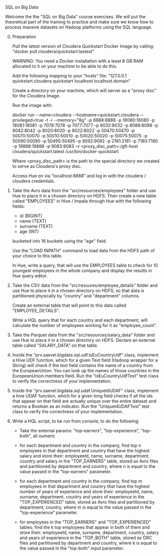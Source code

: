 SQL on Big Data

Welcome the the "SQL on Big Data" course exercises. We will put the theoretical part of the training to practice and
make sure we know how to process massive datasets on Hadoop platforms using the SQL language.

0. Preparation

    Pull the latest version of Cloudera Quickstart Docker Image by calling: "docker pull cloudera/quickstart:lastest"
    
    WARNING: You need a Docker installation with a least 8 GB RAM allocated to it on your machine to be able to do this.
    
    Add the following mapping to your "hosts" file: "127.0.0.1 quickstart.cloudera quickstart localhost localhost.domain"
    
    Create a directory on your machine, which will server as a "proxy disc" for the Cloudera Image.
    
    Run the image with: 
    
    docker run --name=cloudera --hostname=quickstart.cloudera --privileged=true -t -i --memory="8g" -p 8888:8888 
    -p 18080:18080 -p 18081:18081 -p 7078:7078 -p 7077:7077 -p 8032:8032 -p 8088:8088 -p 8042:8042 -p 8020:8020 
    -p 8022:8022 -p 50470:50470 -p 50070:50070 -p 50010:50010 -p 50020:50020 -p 50075:50075 -p 50090:50090 -p 50495:50495
    -p 9092:9092 -p 2181:2181 -p 7180:7180 -p 19888:19888 -p 9083:9083 
    -v <proxy_disc_path>:/gft-host cloudera/quickstart:latest /usr/bin/docker-quickstart

    Where <proxy_disc_path> is the path to the special directory we created to serve as Cloudera's proxy disc.
    
    Access Hue on via "localhost:8888" and log in with the cloudera / cloudera credentials. 

1. Take the Avro data from the "src/resources/employees" folder and use Hue to place it in a chosen directory on HDFS. Then
   create a new table called "EMPLOYEES" in Hive / Impala through Hue with the following fields:
    * id (BIGINT)
    * name (TEXT)
    * surname (TEXT)
    * age (INT)
    
   bucketed into 16 buckets using the "age" field.
    
   Use the "LOAD INPATH" command to load data from the HDFS path of your choice to this table. 
   
   In Hue, write a query, that will use the EMPLOYEES table to check for 10 youngest employees in the whole company and
   display the results in Hue query editor.
   
2. Take the CSV data from the "src/resoures/employee_details" folder and use Hue to place it in a chosen directory on HDFS,
   so that data is partitioned physically by "country" and "department" columns.     
   
   Create an external table that will point to this data called "EMPLOYEE_DETAILS".
   
   Write a HQL query that for each country and each department, will calculate the number of employees working for it as
   "employee_count".
   
3. Take the Parquet data from the "src/resources/salary_data" folder and use Hue to place it in a chosen directory on 
   HDFS. Declare an external table called "SALARY_DATA" on that table.     
   
4. Inside the "prv.saevel.bigdata.sql.udf.IsEuCountryUdf" class, implement a Hive UDF function, which for a given Text 
   field (Hadoop wrapper for a String) will check if the text field contains the name of a country from the EuropeanUnion.
   You can look up the names of those countries in the EuropeanUnion.members field. Run the "IsEuCountryUdfTest" test 
   class to verify the correctness of your implementation.
   
5. Inside the "prv.saevel.bigdata.sql.udaf.UniqueIdUDAF" class, implement a hive UDAF function, which for a given long
   field checks if all the ids that appear on that field are actually unique over the entire dataset and returns a 
   Boolean as an indicator. Run the "UniqueIdUDAFTest" test class to verify the correctness of your implementation.
   
6. Write a HQL script, to be run from console, to do the following: 

   * Take the external params: "top-earners", "top-experience", "top-both", all numeric
   
   * for each department and country in the company, find top n employees in that department and country that have the 
   highest salary and store their: employeeId, name, surname, department, country and salary in the "TOP_EARNERS" table,
   stored as Avro files and partitioned by department and country, where n is equal to the value passed in the "top-earners" 
   parameter.
   
   * for each department and country in the company, find top m employees in that department and country that have the
   highest number of years of experience and store their: employeeId, name, surname, department, country and years of 
   experience in the "TOP_EXPERIENCED" table, stored as Avro files and partitioned by department, country, where m is equal
   to the value passed in the "top-experience" parameter.
   
   * for employees in the "TOP_EARNERS" and "TOP_EXPERIENCED" tables, find the k top employees that appear in both of them
   and store their: employeeId, name, surname, department, country, salary and years of experience in the "TOP_BOTH" 
   table, stored as ORC files and partitioned by department and country, where k is equal to the value passed in the 
   "top-both" input parameter.